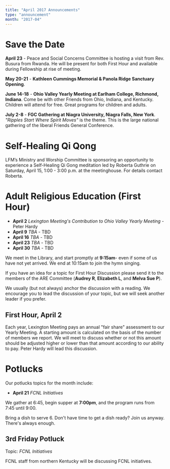 ```yaml
---
title: "April 2017 Announcements"
type: "announcement"
month: "2017-04"
---
```


# Save the Date

**April 23** - Peace and Social Concerns Committee is hosting a visit from Rev.
Busura from Rwanda.  He will be present for both First Hour and available
during Fellowship at rise of meeting.

**May 20-21** - **Kathleen Cummings Memorial & Panola Ridge Sanctuary Opening**.  

**June 14-18** - **Ohio Valley Yearly Meeting at Earlham College, Richmond,
Indiana**.  Come be with other Friends from Ohio, Indiana, and Kentucky.
Children will attend for free.  Great programs for children and adults.

**July 2-8** - **FGC Gathering at Niagra University, Niagra Falls, New York**.
*"Ripples Start Where Spirit Moves"* is the theme.  This is the large national
gathering of the liberal Friends General Conference.

# Self-Healing Qi Qong 

LFM’s Ministry and Worship Committee is sponsoring an opportunity to experience
a Self-Healing Qi Gong meditation led by Roberta Guthrie on Saturday, April 15,
1:00 - 3:00 p.m. at the meetinghouse. For details contact Roberta.

# Adult Religious Education (First Hour)

* **April 2** *Lexington Meeting's Contribution to Ohio Valley Yearly Meeting* - Peter Hardy
* **April 9** *TBA* - TBD
* **April 16** *TBA* - TBD
* **April 23** *TBA* - TBD
* **April 30** *TBA* - TBD

We meet in the Library, and start promptly at **9:15am**- even if some of us have
not yet arrived.  We end at 10:15am to join the hymn singing.

If you have an idea for a topic for First Hour Discussion please send it to the
members of the ARE Committee (**Audrey R**, **Elizabeth L**, and **Melva Sue
P**).

We usually (but not always) anchor the discussion with a reading.  We encourage
you to lead the discussion of your topic, but we will seek another leader if
you prefer.

## First Hour, April 2

Each year, Lexington Meeting pays an annual "fair share" assessment to our
Yearly Meeting.  A starting amount is calculated on the basis of the number of
members we report.  We will meet to discuss whether or not this amount should
be adjusted higher or lower than that amount according to our ability to pay.
Peter Hardy will lead this discussion.            

# Potlucks

Our potlucks topics for the month include:

* **April 21** *FCNL Initiatives*

We gather at 6:45, begin supper at **7:00pm**, and the program runs from 7:45
until 9:00.

Bring a dish to serve 6. Don't have time to get a dish ready?  Join us anyway.
There's always enough.  

## 3rd Friday Potluck

Topic: *FCNL Initiatives*

FCNL staff from northern Kentucky will be discussing FCNL initiatives.


